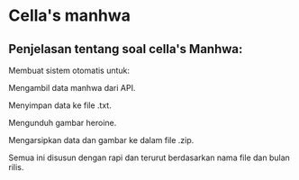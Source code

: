 # Cella's manhwa

## Penjelasan tentang soal cella's Manhwa:
 Membuat sistem otomatis untuk:

Mengambil data manhwa dari API.

Menyimpan data ke file .txt.

Mengunduh gambar heroine.

Mengarsipkan data dan gambar ke dalam file .zip.

Semua ini disusun dengan rapi dan terurut berdasarkan nama file dan bulan rilis.
